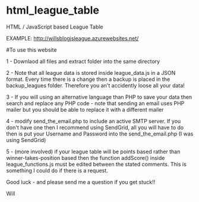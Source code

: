 # html_league_table
HTML / JavaScript based League Table

EXAMPLE: http://willsblogjsleague.azurewebsites.net/

#To use this website

1 - Downlaod all files and extract folder into the same directory

2 - Note that all league data is stored inside league_data.js in a JSON format. Every time there is a change then a backup is placed in the backup_leagues folder. Therefore you an't accidently loose all your data!

3 - If you will using an alternative language than PHP to save your data then search and replace any PHP code - note that sending an email uses PHP mailer but you should be able to replace it with a different mailer

4 - modify send_the_email.php to include an active SMTP server. If you don't have one then I recommend using SendGrid, all you will have to do then is put your Username and Password into the send_the_email.php (I was using SendGrid)

5 - (more involved) if your league table will be points based rather than winner-takes-position based then the function 
addScore() inside league_functions.js must be edited between the stated comments. This is something I could do if there is a request.

Good luck - and please send me a question if you get stuck!!

Will
